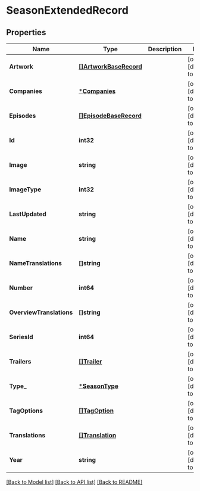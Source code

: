 # SeasonExtendedRecord

## Properties
Name | Type | Description | Notes
------------ | ------------- | ------------- | -------------
**Artwork** | [**[]ArtworkBaseRecord**](ArtworkBaseRecord.md) |  | [optional] [default to null]
**Companies** | [***Companies**](Companies.md) |  | [optional] [default to null]
**Episodes** | [**[]EpisodeBaseRecord**](EpisodeBaseRecord.md) |  | [optional] [default to null]
**Id** | **int32** |  | [optional] [default to null]
**Image** | **string** |  | [optional] [default to null]
**ImageType** | **int32** |  | [optional] [default to null]
**LastUpdated** | **string** |  | [optional] [default to null]
**Name** | **string** |  | [optional] [default to null]
**NameTranslations** | **[]string** |  | [optional] [default to null]
**Number** | **int64** |  | [optional] [default to null]
**OverviewTranslations** | **[]string** |  | [optional] [default to null]
**SeriesId** | **int64** |  | [optional] [default to null]
**Trailers** | [**[]Trailer**](Trailer.md) |  | [optional] [default to null]
**Type_** | [***SeasonType**](SeasonType.md) |  | [optional] [default to null]
**TagOptions** | [**[]TagOption**](TagOption.md) |  | [optional] [default to null]
**Translations** | [**[]Translation**](Translation.md) |  | [optional] [default to null]
**Year** | **string** |  | [optional] [default to null]

[[Back to Model list]](../README.md#documentation-for-models) [[Back to API list]](../README.md#documentation-for-api-endpoints) [[Back to README]](../README.md)

